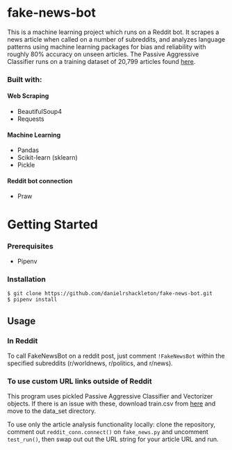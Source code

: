 # fake-news-bot

This is a machine learning project which runs on a Reddit bot. It scrapes a news article when called on a number of subreddits, and analyzes language patterns using machine learning packages for bias and reliability with roughly 80% accuracy on unseen articles. The Passive Aggressive Classifier runs on a training dataset of 20,799 articles found [here](https://www.kaggle.com/c/fake-news/data?select=train.csv).

### Built with:
#### Web Scraping
- BeautifulSoup4
- Requests

#### Machine Learning
- Pandas
- Scikit-learn (sklearn)
- Pickle

#### Reddit bot connection
- Praw

# Getting Started
### Prerequisites
- Pipenv

### Installation
```
$ git clone https://github.com/danielrshackleton/fake-news-bot.git
$ pipenv install
```

## Usage
### In Reddit
To call FakeNewsBot on a reddit post, just comment `!FakeNewsBot` within the specified subreddits (r/worldnews, r/politics, and r/news).

### To use custom URL links outside of Reddit

This program uses pickled Passive Aggressive Classifier and Vectorizer objects. If there is an issue with these, download train.csv from [here](https://www.kaggle.com/c/fake-news/data?select=train.csv) and move to the data_set directory. 

To use only the article analysis functionality locally: clone the repository, comment out `reddit_conn.connect()` on `fake_news.py` and uncomment `test_run()`, then swap out out the URL string for your article URL and run. 
